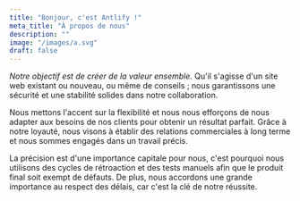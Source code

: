 ```yaml
---
title: "Bonjour, c'est Antlify !"
meta_title: "À propos de nous"
description: ""
image: "/images/a.svg"
draft: false
---
```


_Notre objectif est de créer de la valeur ensemble._ Qu'il s'agisse d'un site web existant ou nouveau, ou même de conseils ; nous garantissons une sécurité et une stabilité solides dans notre collaboration.

Nous mettons l'accent sur la flexibilité et nous nous efforçons de nous adapter aux besoins de nos clients pour obtenir un résultat parfait. Grâce à notre loyauté, nous visons à établir des relations commerciales à long terme et nous sommes engagés dans un travail précis.

La précision est d'une importance capitale pour nous, c'est pourquoi nous utilisons des cycles de rétroaction et des tests manuels afin que le produit final soit exempt de défauts. De plus, nous accordons une grande importance au respect des délais, car c'est la clé de notre réussite.
